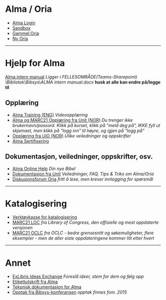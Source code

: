 # Alma / Oria
- [Alma Login](https://bibsys-ea.alma.exlibrisgroup.com/mng/action/home.do)
- [Sandbox](https://sandbox-eu.alma.exlibrisgroup.com/mng/action/home.do?mode=ajax)
- [Gammel Oria](https://bibsys-almaprimo.hosted.exlibrisgroup.com/primo_library/libweb/action/search.do?mode=Basic&vid=UBO&tab=library_catalogue&)
- [Ny Oria](https://bibsys-almaprimo.hosted.exlibrisgroup.com/primo-explore/search?sortby=rank&vid=BIBSYS&lang=no_NO)

---
# Hjelp for Alma

[Alma intern manual](https://nasjonalmuseetf0wit.sharepoint.com/:w:/s/SeksjonBibliotekogarkiv/EXUt5htr9M9CrNnGQ6LT1lMBzCpcAeZPwVqJPoj11SvWBA?e=jm8EYF) _Ligger i FELLESOMRÅDE(Teams-Sharepoint) \Bibliotek\Bibsys\ALMA intern manual.docx_ **husk at alle kan endre på/legge til**


## Opplæring
- [Alma Training (ENG)](https://knowledge.exlibrisgroup.com/Alma/Training) _Videoopplæring_
- [Alma og MARC21 Opplæring fra Unit (NOR)](https://openedx-alma.bibsys.no/courses) _Du trenger ikke brukernavn/passord. Klikk på kurset, klikk på "meld deg på", IKKE fyll ut skjemaet, men klikk på "logg inn" til høyre, og igjen på "logg på"_
- [Opplæring fra UiO (NOR)](https://www.uio.no/for-ansatte/enhetssider/ub/prosjekter/alma/opplaering/) _Ulike veiledninger og oppskrifter_
- [Alma Sertifisering](https://knowledge.exlibrisgroup.com/Alma/Training/Alma_Administration_Certification)

## Dokumentasjon, veiledninger, oppskrifter, osv.
- [Alma Online Help](https://knowledge.exlibrisgroup.com/Alma/Product_Documentation/010Alma_Online_Help_(English)) _Din nye Bibel_
- [Dokumentasjon fra Unit](https://dok.unit.no/home) _Veiledninger, FAQ, Tips & Triks om Alma/Oria_
- [Diskusjonsforum Oria](https://forum.bibsys.no/index.php?sid=f007d1f22e070c8db4ee24bfcafb8f15) _fritt å lese, men krever innlogging for spørsmål_

---
# Katalogisering
- [Verktøykasse for katalogisering](https://katalogisering.bibsys.no/)
- [MARC21 LOC](http://www.loc.gov/marc/bibliographic/) _fra Library of Congress, den offisielle og mest oppdaterte versjonen_
- [MARC21 OCLC](https://www.oclc.org/bibformats/en.html) _fra OCLC - bedre grensesnitt og søkemuligheter, flere eksempler - men de aller siste oppdateringene kommer litt etter hvert_

---
# Annet
- [ExLibris Ideas Exchange](https://ideas.exlibrisgroup.com/) _Foreslå ideer, stem for dem og følg opp_
- [Etikettutskrift fra Alma](https://etikett.bibsys.no/etikett/)
- [Teksnisk dokumentasjon for Alma](https://www.unit.no/teknisk-dokumentasjon-alma)
- [Opptak fra Bibsys-konferansen](http://www.bibsyskonferansen.no/tidligere-konferanser/) _opptak finnes fom. 2015_
